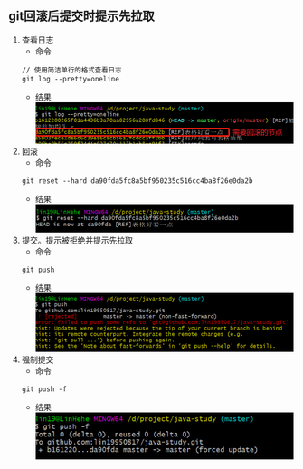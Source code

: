 ## git回滚后提交时提示先拉取
1. 查看日志
    * 命令
    ```
    // 使用简洁单行的格式查看日志
    git log --pretty=oneline
    ```
    * 结果<br/>
    ![log](../images/log/resetLog.png)
2. 回滚
    * 命令
    ```
    git reset --hard da90fda5fc8a5bf950235c516cc4ba8f26e0da2b
    ```
    * 结果<br/>
    ![回滚](../images/reset/reset.png)
3. 提交。提示被拒绝并提示先拉取
    * 命令
    ```
    git push
    ```
    * 结果<br/>
    ![回滚后提交](../images/reset/resetPush.png)
4. 强制提交
    * 命令
    ```
    git push -f
    ```
    * 结果<br/>
    ![强制提交](../images/reset/resetForcePush.png)
